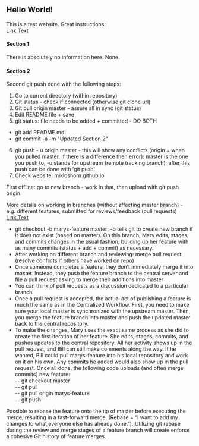 ## Hello World!

This is a test website. Great instructions:  
[Link Text](https://www.atlassian.com/git/tutorials/comparing-workflows)

#### Section 1

There is absolutely no information here. None.

#### Section 2

Second git push done with the following steps:  
1) Go to current directory (within repository)  
2) Git status - check if connected (otherwise git clone url)  
3) Git pull origin master - assure all in sync (git status)  
4) Edit README file + save  
5) git status: file needs to be added + committed - DO BOTH  
  - git add README.md  
  - git commit -a -m "Updated Section 2"  

6) git push - u origin master  - this will show any conflicts (origin = when you pulled master, if there is a difference then error): master is the one you push to, -u stands for upstream (remote tracking branch), after this push can be done with 'git push'
7) Check website: mikloshorn.github.io  

First offline: go to new branch - work in that, then upload with git push origin <new-branch e.g. start-website>  

More details on working in branches (without affecting master branch) - e.g. different features, submitted for reviews/feedback (pull requests)  
[Link Text](https://www.atlassian.com/git/tutorials/comparing-workflows/feature-branch-workflow)
- git checkout -b marys-feature master: -b tells git to create new branch if it does not exist (based on master). On this branch, Mary edits, stages, and commits changes in the usual fashion, building up her feature with as many commits (status + add + commit) as necessary.  
- After working on different branch and reviewing: merge pull request (resolve conflicts if others have worked on repo)  
- Once someone completes a feature, they don’t immediately merge it into master. Instead, they push the feature branch to the central server and file a pull request asking to merge their additions into master  
- You can think of pull requests as a discussion dedicated to a particular branch  
- Once a pull request is accepted, the actual act of publishing a feature is much the same as in the Centralized Workflow. First, you need to make sure your local master is synchronized with the upstream master. Then, you merge the feature branch into master and push the updated master back to the central repository.  
- To make the changes, Mary uses the exact same process as she did to create the first iteration of her feature. She edits, stages, commits, and pushes updates to the central repository. All her activity shows up in the pull request, and Bill can still make comments along the way. If he wanted, Bill could pull marys-feature into his local repository and work on it on his own. Any commits he added would also show up in the pull request. Once all done, the following code uploads (and often merge commits) new feature:  
-- git checkout master  
-- git pull  
-- git pull origin marys-feature  
-- git push  

Possible to rebase the feature onto the tip of master before executing the merge, resulting in a fast-forward merge. (Rebase =  “I want to add my changes to what everyone else has already done.”). Utilizing git rebase during the review and merge stages of a feature branch will create enforce a cohesive Git history of feature merges.  
